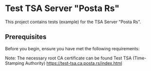 # Test TSA Server "Posta Rs"
This project contains tests (example) for the TSA Server "Posta Rs".

## Prerequisites
Before you begin, ensure you have met the following requirements:

Note: The necessary root CA certificate can be found
Test TSA (Time-Stamping Authority) https://test-tsa.ca.posta.rs/index.html
